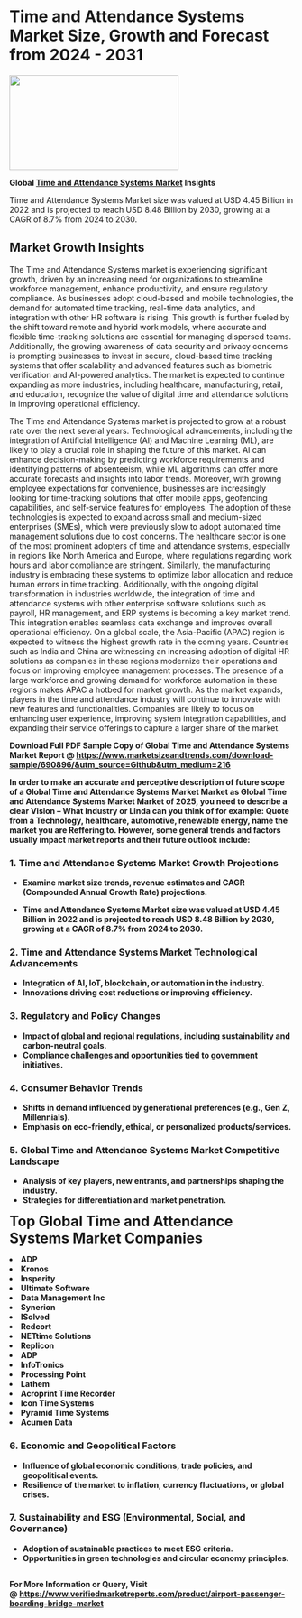 <H1>Time and Attendance Systems Market Size, Growth and Forecast from 2024 - 2031</H1><img class="aligncenter size-medium wp-image-584254" src="https://thirdeyenews.in/wp-content/uploads/2024/09/Global-Market-Research-300x168.jpeg" alt="" width="300" height="168" /><p><strong>Global&nbsp;<a href="https://www.marketsizeandtrends.com/download-sample/690896/&amp;utm_source=Github&utm_medium=216">Time and Attendance Systems Market</a> Insights</strong></p><p>Time and Attendance Systems Market size was valued at USD 4.45 Billion in 2022 and is projected to reach USD 8.48 Billion by 2030, growing at a CAGR of 8.7% from 2024 to 2030.</p><p><h2>Market Growth Insights</h2> <p>The Time and Attendance Systems market is experiencing significant growth, driven by an increasing need for organizations to streamline workforce management, enhance productivity, and ensure regulatory compliance. As businesses adopt cloud-based and mobile technologies, the demand for automated time tracking, real-time data analytics, and integration with other HR software is rising. This growth is further fueled by the shift toward remote and hybrid work models, where accurate and flexible time-tracking solutions are essential for managing dispersed teams. Additionally, the growing awareness of data security and privacy concerns is prompting businesses to invest in secure, cloud-based time tracking systems that offer scalability and advanced features such as biometric verification and AI-powered analytics. The market is expected to continue expanding as more industries, including healthcare, manufacturing, retail, and education, recognize the value of digital time and attendance solutions in improving operational efficiency.</p> <p><strong></strong></p> <p>The Time and Attendance Systems market is projected to grow at a robust rate over the next several years. Technological advancements, including the integration of Artificial Intelligence (AI) and Machine Learning (ML), are likely to play a crucial role in shaping the future of this market. AI can enhance decision-making by predicting workforce requirements and identifying patterns of absenteeism, while ML algorithms can offer more accurate forecasts and insights into labor trends. Moreover, with growing employee expectations for convenience, businesses are increasingly looking for time-tracking solutions that offer mobile apps, geofencing capabilities, and self-service features for employees. The adoption of these technologies is expected to expand across small and medium-sized enterprises (SMEs), which were previously slow to adopt automated time management solutions due to cost concerns. The healthcare sector is one of the most prominent adopters of time and attendance systems, especially in regions like North America and Europe, where regulations regarding work hours and labor compliance are stringent. Similarly, the manufacturing industry is embracing these systems to optimize labor allocation and reduce human errors in time tracking. Additionally, with the ongoing digital transformation in industries worldwide, the integration of time and attendance systems with other enterprise software solutions such as payroll, HR management, and ERP systems is becoming a key market trend. This integration enables seamless data exchange and improves overall operational efficiency. On a global scale, the Asia-Pacific (APAC) region is expected to witness the highest growth rate in the coming years. Countries such as India and China are witnessing an increasing adoption of digital HR solutions as companies in these regions modernize their operations and focus on improving employee management processes. The presence of a large workforce and growing demand for workforce automation in these regions makes APAC a hotbed for market growth. As the market expands, players in the time and attendance industry will continue to innovate with new features and functionalities. Companies are likely to focus on enhancing user experience, improving system integration capabilities, and expanding their service offerings to capture a larger share of the market. <p><strong></p><p><span class=""><strong>Download Full PDF Sample Copy of Global Time and Attendance Systems Market Report</strong> @ <a href="https://www.marketsizeandtrends.com/download-sample/690896/&amp;utm_source=Github&utm_medium=216" target="_blank">https://www.marketsizeandtrends.com/download-sample/690896/&amp;utm_source=Github&utm_medium=216</a></span></p><p>In order to make an accurate and perceptive description of future scope of a Global&nbsp;Time and Attendance Systems Market Market as Global&nbsp;Time and Attendance Systems Market Market of 2025, you need to describe a clear Vision &ndash; What Industry or Linda can you think of for example: Quote from a Technology, healthcare, automotive, renewable energy, name the market you are Reffering to. However, some general trends and factors usually impact market reports and their future outlook include:</p><h3>1.&nbsp;<strong>Time and Attendance Systems Market Growth Projections</strong></h3><ul><li>Examine market size trends, revenue estimates and CAGR (Compounded Annual Growth Rate) projections.</li><li><p>Time and Attendance Systems Market size was valued at USD 4.45 Billion in 2022 and is projected to reach USD 8.48 Billion by 2030, growing at a CAGR of 8.7% from 2024 to 2030.</p></li></ul><h3>2.&nbsp;<strong>Time and Attendance Systems Market Technological Advancements</strong></h3><ul><li>Integration of AI, IoT, blockchain, or automation in the industry.</li><li>Innovations driving cost reductions or improving efficiency.</li></ul><h3>3.&nbsp;<strong>Regulatory and Policy Changes</strong></h3><ul><li>Impact of global and regional regulations, including sustainability and carbon-neutral goals.</li><li>Compliance challenges and opportunities tied to government initiatives.</li></ul><h3>4.&nbsp;<strong>Consumer Behavior Trends</strong></h3><ul><li>Shifts in demand influenced by generational preferences (e.g., Gen Z, Millennials).</li><li>Emphasis on eco-friendly, ethical, or personalized products/services.</li></ul><h3>5.&nbsp;<strong>Global Time and Attendance Systems Market Competitive Landscape</strong></h3><ul><li>Analysis of key players, new entrants, and partnerships shaping the industry.</li><li>Strategies for differentiation and market penetration.</li></ul><p data-pm-slice="1 1 []"><span style="color: inherit; font-family: inherit; font-size: 25px;">Top Global Time and Attendance Systems Market Companies</span></p><div class="" data-test-id=""><p><li>ADP</li><li> Kronos</li><li> Insperity</li><li> Ultimate Software</li><li> Data Management Inc</li><li> Synerion</li><li> ISolved</li><li> Redcort</li><li> NETtime Solutions</li><li> Replicon</li><li> ADP</li><li> InfoTronics</li><li> Processing Point</li><li> Lathem</li><li> Acroprint Time Recorder</li><li> Icon Time Systems</li><li> Pyramid Time Systems</li><li> Acumen Data</li></p></div><h3>6.&nbsp;<strong>Economic and Geopolitical Factors</strong></h3><ul><li>Influence of global economic conditions, trade policies, and geopolitical events.</li><li>Resilience of the market to inflation, currency fluctuations, or global crises.</li></ul><h3>7.&nbsp;<strong>Sustainability and ESG (Environmental, Social, and Governance)</strong></h3><ul><li>Adoption of sustainable practices to meet ESG criteria.</li><li>Opportunities in green technologies and circular economy principles.</li></ul><h2><strong style="font-size: 14px;">For More Information or Query, Visit @&nbsp;</strong><a style="background-color: #ffffff; font-size: 14px;" href="https://www.marketsizeandtrends.com/report/time-and-attendance-systems-market/" target="_blank">https://www.verifiedmarketreports.com/product/airport-passenger-boarding-bridge-market</a></h2>
